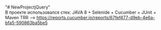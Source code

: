 "# NewProjectjQuery"  
В проекте использовался стек: 
JAVA 8 + Selenide + Cucumber + JUnit + Maven
TRR --> https://reports.cucumber.io/reports/67fef477-d9eb-4e6a-bfa5-590863ba5be5

